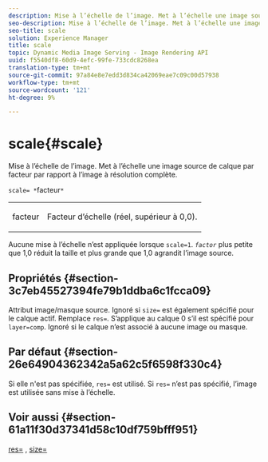 ```yaml
---
description: Mise à l’échelle de l’image. Met à l’échelle une image source de calque par facteur par rapport à l’image à résolution complète.
seo-description: Mise à l’échelle de l’image. Met à l’échelle une image source de calque par facteur par rapport à l’image à résolution complète.
seo-title: scale
solution: Experience Manager
title: scale
topic: Dynamic Media Image Serving - Image Rendering API
uuid: f5540df8-60d9-4efc-99fe-733cdc8268ea
translation-type: tm+mt
source-git-commit: 97a84e8e7edd3d834ca42069eae7c09c00d57938
workflow-type: tm+mt
source-wordcount: '121'
ht-degree: 9%

---
```



# scale{#scale}

Mise à l’échelle de l’image. Met à l’échelle une image source de calque par facteur par rapport à l’image à résolution complète.

`scale= *`facteur`*`

<table id="simpletable_AC596A87494A4213A7D1C76612E8F2FD"> 
 <tr class="strow"> 
  <td class="stentry"> <p><span class="varname"> facteur</span> </p> </td> 
  <td class="stentry"> <p>Facteur d’échelle (réel, supérieur à 0,0). </p></td> 
 </tr> 
</table>

Aucune mise à l’échelle n’est appliquée lorsque `scale=1`. *`factor`* plus petite que 1,0 réduit la taille et plus grande que 1,0 agrandit l’image source.

## Propriétés {#section-3c7eb45527394fe79b1ddba6c1fcca09}

Attribut image/masque source. Ignoré si `size=` est également spécifié pour le calque actif. Remplace `res=`. S’applique au calque 0 s’il est spécifié pour `layer=comp`. Ignoré si le calque n’est associé à aucune image ou masque.

## Par défaut {#section-26e64904362342a5a62c5f6598f330c4}

Si elle n&#39;est pas spécifiée, `res=` est utilisé. Si `res=` n’est pas spécifié, l’image est utilisée sans mise à l’échelle.

## Voir aussi {#section-61a11f30d37341d58c10df759bfff951}

[res=](../../../../../is-api/http-ref/image-serving-api-ref/c-http-protocol-reference/c-command-reference/r-res.md#reference-3d6fe416801148dea0f786f2b5169e55) ,  [size=](../../../../../is-api/http-ref/image-serving-api-ref/c-http-protocol-reference/c-data-types/r-size.md#reference-04d383f32c7b4003bed9978cb854747b)
